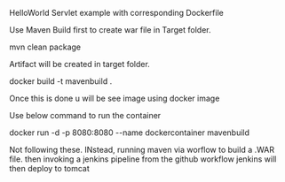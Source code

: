 HelloWorld Servlet example with corresponding Dockerfile

Use Maven Build first to create war file in Target folder.

mvn clean package

Artifact will be created in target folder.

docker build -t mavenbuild .

Once this is done u will be see image using docker image

Use below command to run the container

docker run -d -p 8080:8080 --name dockercontainer mavenbuild

Not following these. INstead,
running maven via worflow to build a .WAR file. then invoking a jenkins pipeline from the github workflow
jenkins will then deploy to tomcat
